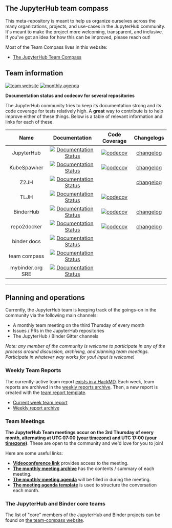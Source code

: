 ## The JupyterHub team compass

This meta-repository is meant to help us organize ourselves across the many organizations,
projects, and use-cases in the JupyterHub community. It's meant to make the project more
welcoming, transparent, and inclusive. If you've got an idea for how this can be improved,
please reach out!

Most of the Team Compass lives in this website:

* [The JupyterHub Team Compass](http://jupyterhub-team-compass.readthedocs.io/)


## Team information

[![team website](https://img.shields.io/badge/team-website-orange.svg)](https://jupyterhub-team-compass.readthedocs.io/en/latest/)
[![monthly agenda](https://img.shields.io/badge/agenda-this%20month-blue.svg)](https://hackmd.io/@sgibson91/hubs-team-meeting)

**Documentation status and codecov for several repositories**

The JupyterHub community tries to keep its documentation strong and its code coverage for tests relatively high. A **great** way
to contribute is to help improve either of these things. Below is a table of relevant information
and links for each of these.

|Name | Documentation | Code Coverage | Changelogs
| :---: | :---: | :---: | :---:
JupyterHub   |[![Documentation Status](https://readthedocs.org/projects/jupyterhub/badge/?version=latest)](https://jupyterhub.readthedocs.org/en/latest/?badge=latest)   | [![codecov](https://codecov.io/gh/jupyterhub/jupyterhub/branch/master/graph/badge.svg)](https://codecov.io/gh/jupyterhub/jupyterhub) |[changelog](https://github.com/jupyterhub/jupyterhub/blob/master/docs/source/changelog.md)
KubeSpawner | [![Documentation Status](http://readthedocs.org/projects/jupyterhub-kubespawner/badge/?version=latest)](https://jupyterhub-kubespawner.readthedocs.io/en/latest/?badge=latest) | [![codecov](https://codecov.io/gh/jupyterhub/kubespawner/branch/master/graph/badge.svg)](https://codecov.io/gh/jupyterhub/kubespawner) | [changelog](https://jupyterhub-kubespawner.readthedocs.io/en/latest/changelog.html)
Z2JH   |[![Documentation Status](https://readthedocs.org/projects/zero-to-jupyterhub/badge/?version=latest)](https://zero-to-jupyterhub.readthedocs.org/en/latest/?badge=latest)   |  |[changelog](https://github.com/jupyterhub/zero-to-jupyterhub-k8s/blob/master/CHANGELOG.md)
TLJH   | [![Documentation Status](https://readthedocs.org/projects/the-littlest-jupyterhub/badge/?version=latest)](https://the-littlest-jupyterhub.readthedocs.org/en/latest/?badge=latest)  | [![codecov](https://codecov.io/gh/jupyterhub/the-littlest-jupyterhub/branch/master/graph/badge.svg)](https://codecov.io/gh/jupyterhub/the-littlest-jupyterhub)  |
 BinderHub  | [![Documentation Status](https://readthedocs.org/projects/binderhub/badge/?version=latest)](https://binderhub.readthedocs.org/en/latest/?badge=latest)  | [![codecov](https://codecov.io/gh/jupyterhub/binderhub/branch/master/graph/badge.svg)](https://codecov.io/gh/jupyterhub/binderhub)  | [changelog](https://github.com/jupyterhub/binderhub/blob/master/CHANGES.md)
 repo2docker  |  [![Documentation Status](https://readthedocs.org/projects/repo2docker/badge/?version=latest)](https://repo2docker.readthedocs.org/en/latest/?badge=latest) | [![codecov](https://codecov.io/gh/jupyter/repo2docker/branch/master/graph/badge.svg)](https://codecov.io/gh/jupyter/repo2docker) | [changelog](https://repo2docker.readthedocs.io/en/latest/changelog.html)
 binder docs | [![Documentation Status](https://readthedocs.org/projects/mybinder/badge/?version=latest)](https://mybinder.readthedocs.org/en/latest/?badge=latest)  |   |
 team compass | [![Documentation Status](http://readthedocs.org/projects/jupyterhub-team-compass/badge/?version=latest)](http://jupyterhub-team-compass.readthedocs.io/en/latest/?badge=latest) |  |
mybinder.org SRE |  [![Documentation Status](http://readthedocs.org/projects/mybinder-sre/badge/?version=latest)](https://mybinder-sre.readthedocs.io/en/latest/?badge=latest) |  |



---

## Planning and operations

Currently, the JupyterHub team is keeping track of the goings-on in the community
via the following main channels:

* A monthly team meeting on the third Thursday of every month
* Issues / PRs in the JupyterHub repositories
* The JupyterHub / Binder Gitter channels

*Note: any member of the community is welcome to participate in any of the process around discussion, archiving, and planning team meetings. Participate in whatever way works for you! Input is welcome!*

### Weekly Team Reports

The currently-active team report [exists in a HackMD](https://hackmd.io/MYNgpgHATAZgrAIwLQAYCMwAsTNhRJAThBQGYkoATEw0gQxgkroHYg==?view). Each week, team reports
are archived in the [weekly reports archive](http://jupyterhub-team-compass.readthedocs.io/en/latest/weekly-reports/weekly_report_index.html). Then, a new report is created with the [team report template](http://jupyterhub-team-compass.readthedocs.io/en/latest/weekly-reports/team-meeting.html).

* [Current week team report](https://hackmd.io/MYNgpgHATAZgrAIwLQAYCMwAsTNhRJAThBQGYkoATEw0gQxgkroHYg==?view)
* [Weekly report archive](https://github.com/jupyterhub/team-compass/tree/master/docs/weekly-reports)


### Team Meetings

**The JupyterHub Team meetings occur on the 3rd Thursday of every month,
alternating at UTC 07:00 ([your timezone](http://arewemeetingyet.com/UTC/2019-08-15/07:00/q/Binder%20and%20JupyterHub%20team%20meeting))
and UTC 17:00 ([your timezone](http://arewemeetingyet.com/UTC/2019-07-18/17:00/q/Binder%20and%20JupyterHub%20team%20meeting))**.
These are open to the community and we'd love for you to join!

Here are some useful links:

* [**Videoconference link**](https://calpoly.zoom.us/my/jupyter) provides access to the meeting.
* [**The monthly meeting archive**](http://jupyterhub-team-compass.readthedocs.io/en/latest/monthly-meeting/monthly_report_index.html) has the contents / summary of each meeting.
* [**The monthly meeting agenda**](https://hackmd.io/u2ghJJUCRWK-zRidCFid_Q?view) will be filled in during the meeting.
* [**The meeting agenda template**](https://hackmd.io/yLEoYgH8TcelS_EaXKJ6Hg?both) is used to structure the conversation each month.

### The JupyterHub and Binder core teams

The list of "core" members of the JupyterHub and Binder projects can be found on
[the team-compass website](https://jupyterhub-team-compass.readthedocs.io/en/latest/team.html).
